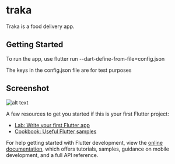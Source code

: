 # traka

Traka is a food delivery app.

## Getting Started

To run the app, use flutter run --dart-define-from-file=config.json

The keys in the config.json file are for test purposes

## Screenshot

![alt text](https://github.com/mbamidele29/Traka/blob/main/screenshoys/thumbnail.png?raw=true)

A few resources to get you started if this is your first Flutter project:

- [Lab: Write your first Flutter app](https://docs.flutter.dev/get-started/codelab)
- [Cookbook: Useful Flutter samples](https://docs.flutter.dev/cookbook)

For help getting started with Flutter development, view the
[online documentation](https://docs.flutter.dev/), which offers tutorials,
samples, guidance on mobile development, and a full API reference.


